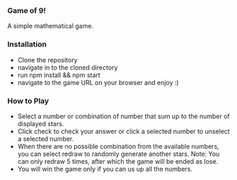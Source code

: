 ### Game of 9!

A simple mathematical game.

### Installation

- Clone the repository
- navigate in to the cloned directory
- run npm install && npm start
- navigate to the game URL on your browser and enjoy :)

### How to Play

- Select a number or combination of number that sum up to the number of displayed stars.
- Click check to check your answer or click a selected number to unselect a selected number.
- When there are no possible combination from the available numbers, you can select redraw to randomly generate
  another stars. Note: You can only redraw 5 times, after which the game will be ended as lose.
- You will win the game only if you can us up all the numbers.
